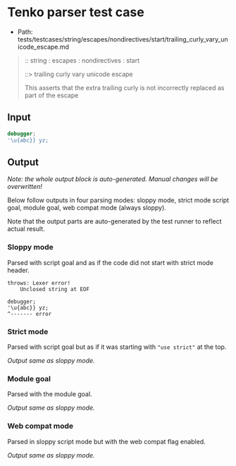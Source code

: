 # Tenko parser test case

- Path: tests/testcases/string/escapes/nondirectives/start/trailing_curly_vary_unicode_escape.md

> :: string : escapes : nondirectives : start
>
> ::> trailing curly vary unicode escape
>
> This asserts that the extra trailing curly is not incorrectly replaced as part of the escape

## Input

`````js
debugger;
'\u{abc}} yz;
`````

## Output

_Note: the whole output block is auto-generated. Manual changes will be overwritten!_

Below follow outputs in four parsing modes: sloppy mode, strict mode script goal, module goal, web compat mode (always sloppy).

Note that the output parts are auto-generated by the test runner to reflect actual result.

### Sloppy mode

Parsed with script goal and as if the code did not start with strict mode header.

`````
throws: Lexer error!
    Unclosed string at EOF

debugger;
'\u{abc}} yz;
^------- error
`````

### Strict mode

Parsed with script goal but as if it was starting with `"use strict"` at the top.

_Output same as sloppy mode._

### Module goal

Parsed with the module goal.

_Output same as sloppy mode._

### Web compat mode

Parsed in sloppy script mode but with the web compat flag enabled.

_Output same as sloppy mode._
